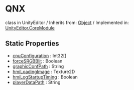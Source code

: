 # QNX
class in UnityEditor
 / Inherits from: <a href="https://docs.unity3d.com/6000.2/Documentation/ScriptReference/Object.html">Object</a> / Implemented in: <a href="https://docs.unity3d.com/6000.2/Documentation/ScriptReference/UnityEditor.CoreModule.html">UnityEditor.CoreModule</a>

## Static Properties
- <a href="https://docs.unity3d.com/6000.2/Documentation/ScriptReference/QNX-cpuConfiguration.html">cpuConfiguration</a> : Int32[]
- <a href="https://docs.unity3d.com/6000.2/Documentation/ScriptReference/QNX-forceSRGBBlit.html">forceSRGBBlit</a> : Boolean
- <a href="https://docs.unity3d.com/6000.2/Documentation/ScriptReference/QNX-graphicConfPath.html">graphicConfPath</a> : String
- <a href="https://docs.unity3d.com/6000.2/Documentation/ScriptReference/QNX-hmiLoadingImage.html">hmiLoadingImage</a> : Texture2D
- <a href="https://docs.unity3d.com/6000.2/Documentation/ScriptReference/QNX-hmiLogStartupTiming.html">hmiLogStartupTiming</a> : Boolean
- <a href="https://docs.unity3d.com/6000.2/Documentation/ScriptReference/QNX-playerDataPath.html">playerDataPath</a> : String
